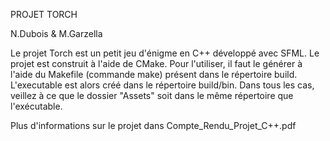 PROJET TORCH

N.Dubois & M.Garzella

Le projet Torch est un petit jeu d'énigme en C++ développé avec SFML. Le projet est construit à l'aide de CMake.
Pour l'utiliser, il faut le générer à l'aide du Makefile (commande make) présent dans le répertoire build. L'executable est alors créé dans le répertoire build/bin.
Dans tous les cas, veillez à ce que le dossier "Assets" soit dans le même répertoire que l'exécutable.

Plus d'informations sur le projet dans Compte_Rendu_Projet_C++.pdf

